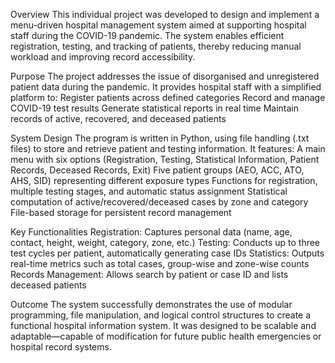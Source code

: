 Overview
This individual project was developed to design and implement a menu-driven hospital management system aimed at supporting hospital staff during the COVID-19 pandemic. 
The system enables efficient registration, testing, and tracking of patients, thereby reducing manual workload and improving record accessibility.

Purpose
The project addresses the issue of disorganised and unregistered patient data during the pandemic. It provides hospital staff with a simplified platform to:
Register patients across defined categories
Record and manage COVID-19 test results
Generate statistical reports in real time
Maintain records of active, recovered, and deceased patients

System Design
The program is written in Python, using file handling (.txt files) to store and retrieve patient and testing information. It features:
A main menu with six options (Registration, Testing, Statistical Information, Patient Records, Deceased Records, Exit)
Five patient groups (AEO, ACC, ATO, AHS, SID) representing different exposure types
Functions for registration, multiple testing stages, and automatic status assignment
Statistical computation of active/recovered/deceased cases by zone and category
File-based storage for persistent record management

Key Functionalities
Registration: Captures personal data (name, age, contact, height, weight, category, zone, etc.)
Testing: Conducts up to three test cycles per patient, automatically generating case IDs
Statistics: Outputs real-time metrics such as total cases, group-wise and zone-wise counts
Records Management: Allows search by patient or case ID and lists deceased patients

Outcome
The system successfully demonstrates the use of modular programming, file manipulation, and logical control structures to create a functional hospital information system.
It was designed to be scalable and adaptable—capable of modification for future public health emergencies or hospital record systems.
